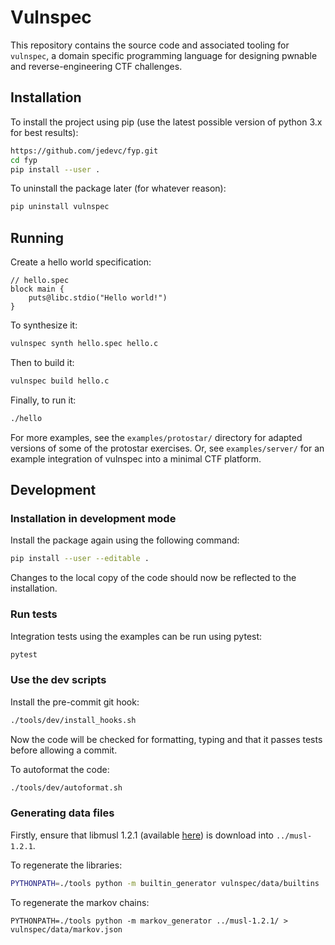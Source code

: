 # Vulnspec

This repository contains the source code and associated tooling for `vulnspec`,
a domain specific programming language for designing pwnable and
reverse-engineering CTF challenges.

## Installation

To install the project using pip (use the latest possible version of python 3.x
for best results):

```bash
https://github.com/jedevc/fyp.git
cd fyp
pip install --user .
```

To uninstall the package later (for whatever reason):

```bash
pip uninstall vulnspec
```

## Running

Create a hello world specification:

```
// hello.spec
block main {
    puts@libc.stdio("Hello world!")
}
```

To synthesize it:

```bash
vulnspec synth hello.spec hello.c
```

Then to build it:

```bash
vulnspec build hello.c
```

Finally, to run it:

```bash
./hello
```

For more examples, see the `examples/protostar/` directory for adapted versions
of some of the protostar exercises. Or, see `examples/server/` for an example
integration of vulnspec into a minimal CTF platform.

## Development

### Installation in development mode

Install the package again using the following command:

```bash
pip install --user --editable .
```

Changes to the local copy of the code should now be reflected to the
installation.

### Run tests

Integration tests using the examples can be run using pytest:

```bash
pytest
```

### Use the dev scripts

Install the pre-commit git hook:

```bash
./tools/dev/install_hooks.sh
```

Now the code will be checked for formatting, typing and that it passes tests
before allowing a commit.

To autoformat the code:

```bash
./tools/dev/autoformat.sh
```

### Generating data files

Firstly, ensure that libmusl 1.2.1 (available [here](https://musl.libc.org/releases.html))
is download into `../musl-1.2.1`.

To regenerate the libraries:

```bash
PYTHONPATH=./tools python -m builtin_generator vulnspec/data/builtins
```

To regenerate the markov chains:

```
PYTHONPATH=./tools python -m markov_generator ../musl-1.2.1/ > vulnspec/data/markov.json
```

